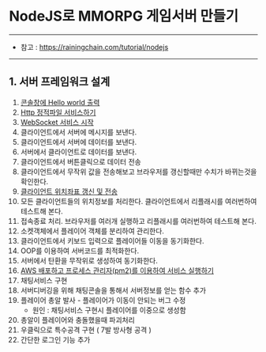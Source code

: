 # NodeJS로 MMORPG 게임서버 만들기
---

- 참고 : https://rainingchain.com/tutorial/nodejs

---

## 1. 서버 프레임워크 설계
001. [콘솔창에 Hello world 출력](./001.md)
002. [Http 정적파일 서비스하기](./002.md)
003. [WebSocket 서비스 시작](./003.md)
004. 클라이언트에서 서버에 메시지를 보낸다.
005. 클라이언트에서 서버에 데이터를 보낸다.
006. 서버에서 클라이언트로 데이터를 보낸다.
007. 클라이언트에서 버튼클릭으로 데이터 전송
008. 클라이언트에서 무작위 값을 전송해보고 브라우저를 갱신할때만 수치가 바뀌는것을 확인한다.
009. [클라이언트 위치좌표 갱신 및 전송](./009.md)
010. 모든 클라이언트들의 위치정보를 처리한다. 클라이언트에서 리플래시를 여러번하여 테스트해 본다.
011. 접속종료 처리. 브라우저를 여러개 실행하고 리플래시를 여러번하여 테스트해 본다.
012. 소켓객체에서 플레이어 객체를 분리하여 관리한다.
013. 클라이언트에서 키보드 입력으로 플레이어들 이동을 동기화한다.
014. OOP를 이용하여 서버코드를 최적화한다.
015. 서버에서 탄환을 무작위로 생성하여 동기화한다.
016. [AWS 배포하고 프로세스 관리자(pm2)를 이용하여 서비스 실행하기](./016.md)
017. 채팅서비스 구현
018. 서버디버깅을 위해 채팅콘솔을 통해서 서버정보를 얻는 함수 추가
019. 플레이어 총알 발사
    - 플레이어가 이동이 안되는 버그 수정
        - 원인 : 채팅서비스 구현시 플레이어를 이중으로 생성함
020. 총알이 플레이어와 충돌했을때 파괴처리
021. 우클릭으로 특수공격 구현 ( 7발 방사형 공격 )
022. 간단한 로그인 기능 추가
